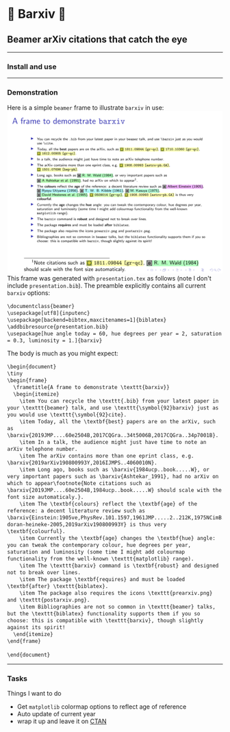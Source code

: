 # :milky_way: Barxiv :milky_way:
## Beamer arXiv citations that catch the eye 
---
### Install and use

---
### Demonstration 
Here is a simple `beamer` frame to illustrate `barxiv` in use:
<img src="presentation.png" width="1000">
This frame was generated with `presentation.tex` as follows (note I don't include `presentation.bib`). The preamble explicitly contains all current `barxiv` options:
```
\documentclass{beamer}
\usepackage[utf8]{inputenc}
\usepackage[backend=bibtex,maxcitenames=1]{biblatex}
\addbibresource{presentation.bib}
\usepackage[hue angle today = 60, hue degrees per year = 2, saturation = 0.3, luminosity = 1.]{barxiv}
```
The body is much as you might expect:
```
\begin{document}
\tiny
\begin{frame}
  \frametitle{A frame to demonstrate \texttt{barxiv}}
  \begin{itemize}
    \item You can recycle the \texttt{.bib} from your latest paper in your \texttt{beamer} talk, and use \texttt{\symbol{92}barxiv} just as you would use \texttt{\symbol{92}cite}.
    \item Today, all the \textbf{best} papers are on the arXiv, such as \barxiv{2019JMP....60e2504B,2017CQGra..34t5006B,2017CQGra..34p7001B}.
    \item In a talk, the audience might just have time to note an arXiv telephone number.
    \item The arXiv contains more than one eprint class, e.g. \barxiv{2019arXiv190800993Y,2016IJMPS..4060010N}.
    \item Long ago, books such as \barxiv{1984ucp..book.....W}, or very important papers such as \barxiv{Ashtekar_1991}, had no arXiv on which to appear\footnote{Note citations such as \barxiv{2019JMP....60e2504B,1984ucp..book.....W} should scale with the font size automaticaly.}.
    \item The \textbf{colours} reflect the \textbf{age} of the reference: a decent literature review such as \barxiv{Einstein:1905ve,PhysRev.101.1597,1961JMP.....2..212K,1975NCimB..28..127K,1985AmJPh..53..510H,lasenby-doran-heineke-2005,2019arXiv190800993Y} is thus very \textbf{colourful}.
    \item Currently the \textbf{age} changes the \textbf{hue} angle: you can tweak the contemporary colour, hue degrees per year, saturation and luminosity (some time I might add colourmap functionality from the well-known \texttt{matplotlib} range).
    \item The \texttt{barxiv} command is \textbf{robust} and designed not to break over lines.
    \item The package \textbf{requires} and must be loaded \textbf{after} \texttt{biblatex}. 
    \item The package also requires the icons \texttt{prearxiv.png} and \texttt{postarxiv.png}.
    \item Bibliographies are not so common in \texttt{beamer} talks, but the \texttt{biblatex} functionality supports them if you so choose: this is compatible with \texttt{barxiv}, though slightly against its spirit!
  \end{itemize}
\end{frame}

\end{document}
```
---
### Tasks 
Things I want to do
- Get `matplotlib` colormap options to reflect age of reference
- Auto update of current year
- wrap it up and leave it on [CTAN](https://ctan.org/?lang=en)
